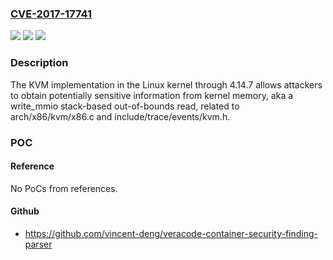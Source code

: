 ### [CVE-2017-17741](https://cve.mitre.org/cgi-bin/cvename.cgi?name=CVE-2017-17741)
![](https://img.shields.io/static/v1?label=Product&message=n%2Fa&color=blue)
![](https://img.shields.io/static/v1?label=Version&message=n%2Fa&color=blue)
![](https://img.shields.io/static/v1?label=Vulnerability&message=n%2Fa&color=brighgreen)

### Description

The KVM implementation in the Linux kernel through 4.14.7 allows attackers to obtain potentially sensitive information from kernel memory, aka a write_mmio stack-based out-of-bounds read, related to arch/x86/kvm/x86.c and include/trace/events/kvm.h.

### POC

#### Reference
No PoCs from references.

#### Github
- https://github.com/vincent-deng/veracode-container-security-finding-parser

